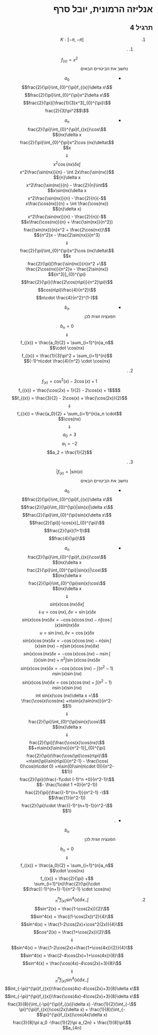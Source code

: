 <style>
    html {
        direction: rtl;
    }
    eqn, table, .katex {
        direction: ltr;
    }
</style>
# אנליזה הרמונית, יובל סרף
## תרגיל 4
1.
    $$K: [-\pi, -\pi]$$
    
    1. .

        $$f_{(x)} = x^2$$
        נחשב את הביטויים הבאים

        *
            $$a_0$$
            $$\frac{2}{\pi}\int_{0}^{\pi}f_{(x)}\delta x$$
            $$\frac{2}{\pi}\int_{0}^{\pi}x^2\delta x$$
            $$\frac{2}{\pi}[\frac{1}{3}x^3]_{0}^{\pi}$$
            $$\frac{2}{3}\pi^2$$
        *
            $$a_n$$
            $$\frac{2}{\pi}\int_{0}^{\pi}f_{(x)}\cos (nx)\delta x$$
            $$\frac{2}{\pi}\int_{0}^{\pi}x^2\cos (nx)\delta x$$
            $$\Downarrow$$
            $$\int x^2\cos (nx)\delta x$$
            $$x^2\frac{\sin(nx)}{n} - \int 2x\frac{\sin(nx)}{n}\delta x$$
            $$x^2\frac{\sin(nx)}{n} - \frac{2}{n}\int x\sin(nx)\delta x$$
            $$x^2\frac{\sin(nx)}{n} - \frac{2}{n}(-x\frac{\cos(nx)}{n} + \int \frac{\cos(nx)}{n}\delta x)$$
            $$x^2\frac{\sin(nx)}{n} - \frac{2}{n}(-x\frac{\cos(nx)}{n} + \frac{\sin(nx)}{n^2})$$
            $$\frac{\sin(nx)}{n}x^2 + \frac{2\cos(nx)}{n^2}x - \frac{2\sin(nx)}{n^3}$$
            $$\Downarrow$$
            $$\frac{2}{\pi}\int_{0}^{\pi}x^2\cos (nx)\delta x$$
            $$\frac{2}{\pi}[\frac{\sin(nx)}{n}x^2 + \frac{2\cos(nx)}{n^2}x - \frac{2\sin(nx)}{n^3}]_{0}^{\pi}$$
            $$\frac{2}{\pi}(\frac{2\cos(n\pi)}{n^2}\pi)$$
            $$\cos(n\pi)\frac{4}{n^2}$$
            $$(-1)^n\cdot \frac{4}{n^2}$$
        *
            $$b_n$$
            הפונציה זוגית לכן 

            $$b_n = 0$$
        $$\Downarrow$$
        $$f_{(x)} = \frac{a_0}{2} + \sum_{i=1}^{n}a_n \cdot \cos(nx)$$
        $$f_{(x)} = \frac{1}{3}\pi^2 + \sum_{i=1}^{n}(-1)^n\cdot \frac{4}{n^2} \cdot \cos(nx)$$
    2. .

        $$f_{(x)} = \cos^2 (x) - 2\cos(x) + 1$$
        $$f_{(x)} = \frac{\cos(2x) + 1}{2} - 2\cos(x) + 1$$
        $$f_{(x)} = \frac{3}{2} - 2\cos(x) + \frac{\cos(2x)}{2}$$
        $$\Downarrow$$
        $$f_{(x)} = \frac{a_0}{2} + \sum_{i=1}^{n}a_n \cdot \cos(nx)$$
        $$\Downarrow$$
        $$a_0 = 3$$
        $$a_1 = -2$$
        $$a_2 = \frac{1}{2}$$
    3. .

        $$f_{(x)} = |sin(x)|$$
        נחשב את הביטויים הבאים

        *
            $$a_0$$
            $$\frac{2}{\pi}\int_{0}^{\pi}f_{(x)}\delta x$$
            $$\frac{2}{\pi}\int_{0}^{\pi}|sin(x)|\delta x$$
            $$\frac{2}{\pi}\int_{0}^{\pi}sin(x)\delta x$$
            $$\frac{2}{\pi}[-\cos(x)]_{0}^{\pi}$$
            $$\frac{2}{\pi}(1+1)$$
            $$\frac{4}{\pi}$$
        *
            $$a_n$$
            $$\frac{2}{\pi}\int_{0}^{\pi}f_{(x)}\cos (nx)\delta x$$
            $$\frac{2}{\pi}\int_{0}^{\pi}|sin(x)|\cos (nx)\delta x$$
            $$\frac{2}{\pi}\int_{0}^{\pi}sin(x)\cos (nx)\delta x$$
            $$\Downarrow$$
            $$\int sin(x)\cos (nx)\delta x$$
            $$u = \cos(nx), \delta v= \sin(x)\delta x \Downarrow$$
            $$\int sin(x)\cos (nx)\delta x = -\cos(x)\cos(nx) - n\int \cos (x) sin(nx)\delta x$$
            $$u = \sin(nx), \delta v= \cos(x)\delta x$$
            $$\int sin(x)\cos (nx)\delta x = -\cos(x)\cos(nx) - n(\sin(x)\sin(nx) - n\int \sin(x)\cos(nx) \delta x)$$
            $$\int sin(x)\cos (nx)\delta x = -\cos(x)\cos(nx) -n\sin(x)\sin(nx) + n^2\int \sin(x)\cos(nx) \delta x)$$
            $$(1-n^2)\int sin(x)\cos (nx)\delta x = -\cos(x)\cos(nx) -n\sin(x)\sin(nx)$$
            $$(n^2-1)\int sin(x)\cos (nx)\delta x = \cos(x)\cos(nx) +n\sin(x)\sin(nx)$$
            $$\int sin(x)\cos (nx)\delta x = \frac{\cos(x)\cos(nx) +n\sin(x)\sin(nx)}{n^2-1}$$
            $$\Downarrow$$
            $$\frac{2}{\pi}\int_{0}^{\pi}sin(x)\cos (nx)\delta x$$
            $$\Downarrow$$
            $$\frac{2}{\pi}[\frac{\cos(x)\cos(nx) +n\sin(x)\sin(nx)}{n^2-1}]_{0}^{\pi}$$
            $$\frac{2}{\pi}(\frac{\cos(\pi)\cos(n\pi) +n\sin(\pi)\sin(n\pi)}{n^2-1} - \frac{\cos( 0)\cos(n\cdot 0) +n\sin(0)\sin(n\cdot 0)}{n^2-1})$$
            $$\frac{2}{\pi}(\frac{-1\cdot (-1)^n +0}{n^2-1} - \frac{1\cdot 1 +0}{n^2-1})$$
            $$\frac{2}{\pi}(\frac{(-1)^{n+1}}{n^2-1} - \frac{1}{n^2-1})$$
            $$\frac{2}{\pi}\cdot \frac{(-1)^{n+1}-1}{n^2-1}$$

        * .

            $$b_n$$
            הפונציה זוגית לכן 

            $$b_n = 0$$
        $$\Downarrow$$
        $$f_{(x)} = \frac{a_0}{2} + \sum_{i=1}^{n}a_n \cdot \cos(nx)$$
        $$f_{(x)} = \frac{2}{\pi} + \sum_{i=1}^{n}\frac{2}{\pi}\cdot \frac{(-1)^{n+1}-1}{n^2-1} \cdot \cos(nx)$$
2.
    $$\int_{-\pi}^{\pi}f_{(x)}\sin^4(x)\delta x$$
    $$\sin^2(x) = \frac{1-\cos(2x)}{2}$$
    $$\sin^4(x) = \frac{(1-\cos(2x))^2}{4}$$
    $$\sin^4(x) = \frac{1-2\cos(2x)+\cos^2(2x)}{4}$$
    $$\cos^2(x) = \frac{1+\cos(2x)}{2}$$
    $$\Downarrow$$
    $$\sin^4(x) = \frac{1-2\cos(2x)+\frac{1+\cos(4x)}{2}}{4}$$
    $$\sin^4(x) = \frac{2-4\cos(2x)+1+\cos(4x)}{8}$$
    $$\sin^4(x) = \frac{\cos(4x)-4\cos(2x)+3}{8}$$
    $$\Downarrow$$
    $$\int_{-\pi}^{\pi}f_{(x)}\sin^4(x)\delta x$$
    $$\int_{-\pi}^{\pi}f_{(x)}\frac{\cos(4x)-4\cos(2x)+3}{8}\delta x$$
    $$\int_{-\pi}^{\pi}f_{(x)}\frac{\cos(4x)-4\cos(2x)+3}{8}\delta x$$
    $$\frac{3}{8}(\int_{-\pi}^{\pi}f_{(x)}\delta x) -\frac{1}{2}(\int_{-\pi}^{\pi}f_{(x)}\cos(2x)\delta x) + \frac{1}{8}(\int_{-\pi}^{\pi}f_{(x)}\cos(4x)\delta x)$$
    $$\frac{3}{8}\pi a_0 -\frac{1}{2}\pi a_{2n} + \frac{1}{8}\pi a_{4n}$$